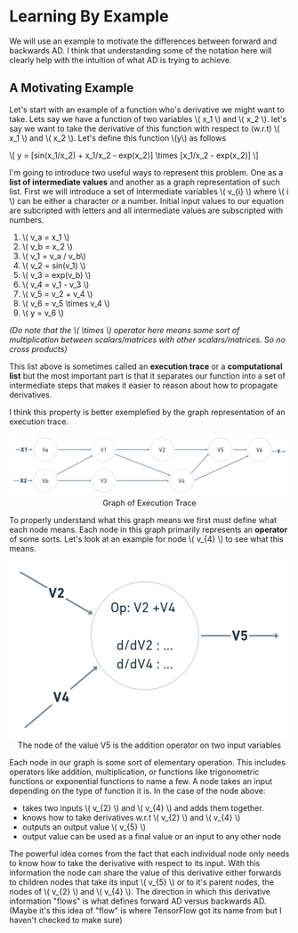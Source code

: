 # Learning By Example

We will use an example to motivate the differences between forward and backwards AD. I think that understanding some of the notation here
will clearly help with the intuition of what AD is trying to achieve.
 
## A Motivating Example 

Let's start with an example of a function who's derivative we might want to take. Lets say we have a function of two variables \\( x_1 \\) and \\( x_2 \\). let's say we want to take the derivative of this function with respect to (w.r.t) \\( x_1 \\) and \\( x_2 \\). Let's define this function \\(y\\) as follows 

\\[ y = [sin(x_1/x_2) + x_1/x_2 - exp(x_2)] \times [x_1/x_2 - exp(x_2)] \\]

I'm going to introduce two useful ways to represent this problem. One as a **list of intermediate values** and another as a graph representation of such list. First we will introduce a set of intermediate variables \\( v_{i} \\) where \\( i \\) can be either a character or a number. Initial input values to our equation are subcripted with letters and all intermediate values are subscripted with numbers. 


1. \\( v_a = x_1 \\)
2. \\( v_b = x_2 \\)
3. \\( v_1 = v_a / v_b\\)
4. \\( v_2 = sin(v_1) \\)
5. \\( v_3 = exp(v_b) \\)
6. \\( v_4 = v_1 - v_3 \\)
7. \\( v_5 = v_2 + v_4 \\)
8. \\( v_6 = v_5 \times v_4 \\)
9. \\( y = v_6 \\)

*(Do note that the \\( \times \\) operator here means some sort of multiplication between scalars/matrices with other scalars/matrices. So no cross products)*

This list above is sometimes called an **execution trace** or a **computational list** but the most important part is that it separates our function into a set of intermediate steps that makes it easier to reason about how to propagate derivatives. 

I think this property is better exemplefied by the graph representation of an execution trace.

<center><img src="images/Example_Execution_Graph.png">Graph of Execution Trace</center>

To properly understand what this graph means we first must define what each node means.
Each node in this graph primarily represents an **operator** of some sorts. Let's look at an example for node \\( v_{4} \\) to see what this means.


<center><img src="images/Sample_Node_ V5.png">The node of the value V5 is the addition operator on two input variables</center>

Each node in our graph is some sort of elementary operation. This includes operators like addition, multiplication, or functions like 
trigonometric functions or exponential functions to name a few. A node takes an input depending on the type of function it is. In the case
of the node above:

- takes two inputs \\( v_{2} \\) and \\( v_{4} \\) and adds them together.
- knows how to take derivatives w.r.t \\( v_{2} \\) and \\( v_{4} \\)
- outputs an output value \\( v_{5} \\)
- output value can be used as a final value or an input to any other node

The powerful idea comes from the fact that each individual node only needs to know how to take the derivative with respect to its input. With this information the node can share the value of this derivative either forwards to children nodes that take its input \\( v_{5} \\) or to it's parent nodes, the nodes of \\( v_{2} \\) and \\( v_{4} \\). The direction in which this derivative information "flows" is what defines forward AD versus backwards AD. (Maybe it's this idea of "flow" is where TensorFlow got its name from but I haven't checked to make sure)


